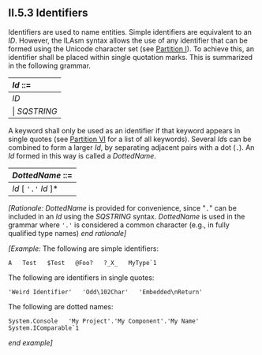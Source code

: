 ## II.5.3 Identifiers

Identifiers are used to name entities. Simple identifiers are equivalent to an _ID_. However, the ILAsm syntax allows the use of any identifier that can be formed using the Unicode character set (see [Partition I](i.3-normative-references.md)). To achieve this, an identifier shall be placed within single quotation marks. This is summarized in the following grammar.

 | _Id_ ::=
 |:----
 | _ID_
 | \| _SQSTRING_

A keyword shall only be used as an identifier if that keyword appears in single quotes (see [Partition VI](vi.c-cil-assembler-implementation.md) for a list of all keywords). Several *Id*s can be combined to form a larger _Id_, by separating adjacent pairs with a dot (`.`). An _Id_ formed in this way is called a _DottedName_.

 | _DottedName_ ::=
 |:----
 | _Id_ [ `'.'` _Id_ ]*
 
_[Rationale:_ _DottedName_ is provided for convenience, since "`.`" can be included in an _Id_ using the _SQSTRING_ syntax. _DottedName_ is used in the grammar where `'.'` is considered a common character (e.g., in fully qualified type names) _end rationale]_

_[Example:_ The following are simple identifiers:

 ```
 A   Test   $Test   @Foo?   ?_X_   MyType`1
 ```

The following are identifiers in single quotes:

 ```
 'Weird Identifier'   'Odd\102Char'   'Embedded\nReturn'
 ```

The following are dotted names:

 ```
 System.Console   'My Project'.'My Component'.'My Name'   System.IComparable`1
 ```

_end example]_
